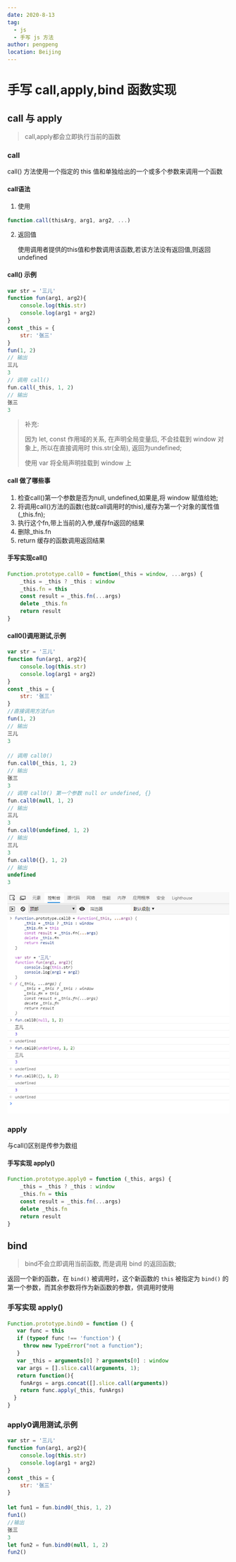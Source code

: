 ```yaml
---
date: 2020-8-13
tag: 
  - js
  - 手写 js 方法
author: pengpeng
location: Beijing  
---
```

# 手写 call,apply,bind 函数实现

## call 与 apply

> call,apply都会立即执行当前的函数

### call

call() 方法使用一个指定的 this 值和单独给出的一个或多个参数来调用一个函数
#### call语法

1. 使用

```js
function.call(thisArg, arg1, arg2, ...)
```
2. 返回值

   使用调用者提供的this值和参数调用该函数,若该方法没有返回值,则返回undefined

#### call() 示例

``` js
var str = '三儿'
function fun(arg1, arg2){
    console.log(this.str)
    console.log(arg1 + arg2)
}
const _this = {
    str: '张三'
}
fun(1, 2)
// 输出
三儿
3
// 调用 call()
fun.call(_this, 1, 2)
// 输出
张三
3
```

> 补充:
>
> 因为 let, const 作用域的关系, 在声明全局变量后, 不会挂载到 window 对象上, 所以在直接调用时 this.str(全局), 返回为undefined;
>
> 使用 var 将全局声明挂载到 window 上

#### call 做了哪些事

1. 检查call()第一个参数是否为null, undefined,如果是,将 window 赋值给她;
2. 将调用call()方法的函数(也就call调用时的this),缓存为第一个对象的属性值(_this.fn);
3. 执行这个fn,带上当前的入参,缓存fn返回的结果
4. 删除_this.fn
5. return 缓存的函数调用返回结果

#### 手写实现call()

```js
Function.prototype.call0 = function(_this = window, ...args) {
    _this = _this ? _this : window
    _this.fn = this
    const result = _this.fn(...args)
    delete _this.fn
    return result
}
```

#### call0()调用测试,示例

```js
var str = '三儿'
function fun(arg1, arg2){
    console.log(this.str)
    console.log(arg1 + arg2)
}
const _this = {
    str: '张三'
}
//直接调用方法fun
fun(1, 2)
// 输出
三儿
3

// 调用 call0()
fun.call0(_this, 1, 2)
// 输出
张三
3
// 调用 call0() 第一个参数 null or undefined, {}
fun.call0(null, 1, 2)
// 输出
三儿
3
fun.call0(undefined, 1, 2)
// 输出
三儿
3
fun.call0({}, 1, 2)
// 输出
undefined
3
```

![手写调用图](./../.vuepress/public/202008/call0.jpg)

### apply

与call()区别是传参为数组

#### 手写实现 apply()

```js
Function.prototype.apply0 = function (_this, args) {
    _this = _this ? _this : window
    _this.fn = this
    const result = _this.fn(...args)
    delete _this.fn
    return result
}
```

## bind

> bind不会立即调用当前函数, 而是调用 bind 的返回函数;

返回一个新的函数，在 `bind()` 被调用时，这个新函数的 `this` 被指定为 `bind()` 的第一个参数，而其余参数将作为新函数的参数，供调用时使用

### 手写实现 apply()

```js
Function.prototype.bind0 = function () {
   var func = this
   if (typeof func !== 'function') {
     throw new TypeError("not a function");
   }
   var _this = arguments[0] ? arguments[0] : window
   var args = [].slice.call(arguments, 1);
   return function(){
   	funArgs = args.concat([].slice.call(arguments))
   	return func.apply(_this, funArgs)
  }
}
```

### apply0调用测试,示例

```js
var str = '三儿'
function fun(arg1, arg2){
    console.log(this.str)
    console.log(arg1 + arg2)
}
const _this = {
    str: '张三'
}

let fun1 = fun.bind0(_this, 1, 2)
fun1()
//输出
张三
3
let fun2 = fun.bind0(null, 1, 2)
fun2()

```



